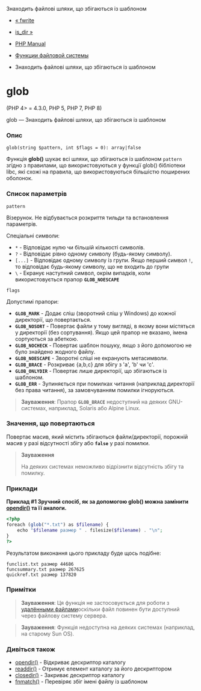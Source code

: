 Знаходить файлові шляхи, що збігаються із шаблоном

-   [« fwrite](function.fwrite.html)
    
-   [is\_dir »](function.is-dir.html)
    
-   [PHP Manual](index.html)
    
-   [Функции файловой системы](ref.filesystem.html)
    
-   Знаходить файлові шляхи, що збігаються із шаблоном
    

# glob

(PHP 4> = 4.3.0, PHP 5, PHP 7, PHP 8)

glob — Знаходить файлові шляхи, що збігаються із шаблоном

### Опис

```methodsynopsis
glob(string $pattern, int $flags = 0): array|false
```

Функція **glob()** шукає всі шляхи, що збігаються із шаблоном `pattern` згідно з правилами, що використовуються у функції glob() бібліотеки libc, які схожі на правила, що використовуються більшістю поширених оболонок.

### Список параметрів

`pattern`

Візерунок. Не відбувається розкриття тильди та встановлення параметрів.

Спеціальні символи:

-   `*` - Відповідає нулю чи більшій кількості символів.
-   `?` - Відповідає рівно одному символу (будь-якому символу).
-   `[...]` - Відповідає одному символу із групи. Якщо перший символ `!`, то відповідає будь-якому символу, що не входить до групи
-   `\` - Екранує наступний символ, окрім випадків, коли використовується прапор **`GLOB_NOESCAPE`**

`flags`

Допустимі прапори:

-   **`GLOB_MARK`** - Додає сліш (зворотний сліш у Windows) до кожної директорії, що повертається.
-   **`GLOB_NOSORT`** - Повертає файли у тому вигляді, в якому вони містяться у директорії (без сортування). Якщо цей прапор не вказано, імена сортуються за абеткою.
-   **`GLOB_NOCHECK`** - Повертає шаблон пошуку, якщо з його допомогою не було знайдено жодного файлу.
-   **`GLOB_NOESCAPE`** - Зворотні сліші не екранують метасимволи.
-   **`GLOB_BRACE`** - Розкриває {a,b,c} для збігу з 'a', 'b' чи 'c'.
-   **`GLOB_ONLYDIR`** - Повертає лише директорії, що збігаються із шаблоном.
-   **`GLOB_ERR`** - Зупиняється при помилках читання (наприклад директорії без права читання), за замовчуванням помилки ігноруються.

> **Зауваження**: Прапор **`GLOB_BRACE`** недоступний на деяких GNU-системах, наприклад, Solaris або Alpine Linux.

### Значення, що повертаються

Повертає масив, який містить збігаються файли/директорії, порожній масив у разі відсутності збігу або **`false`** у разі помилки.

> **Зауваження**
> 
> На деяких системах неможливо відрізнити відсутність збігу та помилку.

### Приклади

**Приклад #1 Зручний спосіб, як за допомогою **glob()** можна замінити [opendir()](function.opendir.html) та її аналоги.**

```php
<?php
foreach (glob("*.txt") as $filename) {
    echo "$filename размер " . filesize($filename) . "\n";
}
?>
```

Результатом виконання цього прикладу буде щось подібне:

```
funclist.txt размер 44686
funcsummary.txt размер 267625
quickref.txt размер 137820
```

### Примітки

> **Зауваження**: Ця функція не застосовується для роботи з [удалёнными файлами](features.remote-files.html)оскільки файл повинен бути доступний через файлову систему сервера.

> **Зауваження**: Функція недоступна на деяких системах (наприклад, на старому Sun OS).

### Дивіться також

-   [opendir()](function.opendir.html) - Відкриває дескриптор каталогу
-   [readdir()](function.readdir.html) - Отримує елемент каталогу за його дескриптором
-   [closedir()](function.closedir.html) - Закриває дескриптор каталогу
-   [fnmatch()](function.fnmatch.html) - Перевіряє збіг імені файлу із шаблоном